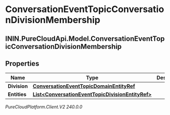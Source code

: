 # ConversationEventTopicConversationDivisionMembership

## ININ.PureCloudApi.Model.ConversationEventTopicConversationDivisionMembership

## Properties

|Name | Type | Description | Notes|
|------------ | ------------- | ------------- | -------------|
| **Division** | [**ConversationEventTopicDomainEntityRef**](ConversationEventTopicDomainEntityRef) |  | [optional] |
| **Entities** | [**List&lt;ConversationEventTopicDivisionEntityRef&gt;**](ConversationEventTopicDivisionEntityRef) |  | [optional] |



_PureCloudPlatform.Client.V2 240.0.0_
